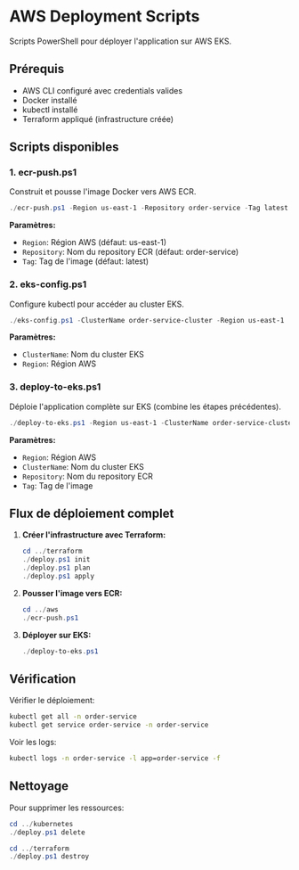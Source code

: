# AWS Deployment Scripts

Scripts PowerShell pour déployer l'application sur AWS EKS.

## Prérequis

- AWS CLI configuré avec credentials valides
- Docker installé
- kubectl installé
- Terraform appliqué (infrastructure créée)

## Scripts disponibles

### 1. ecr-push.ps1
Construit et pousse l'image Docker vers AWS ECR.

```powershell
./ecr-push.ps1 -Region us-east-1 -Repository order-service -Tag latest
```

**Paramètres:**
- `Region`: Région AWS (défaut: us-east-1)
- `Repository`: Nom du repository ECR (défaut: order-service)
- `Tag`: Tag de l'image (défaut: latest)

### 2. eks-config.ps1
Configure kubectl pour accéder au cluster EKS.

```powershell
./eks-config.ps1 -ClusterName order-service-cluster -Region us-east-1
```

**Paramètres:**
- `ClusterName`: Nom du cluster EKS
- `Region`: Région AWS

### 3. deploy-to-eks.ps1
Déploie l'application complète sur EKS (combine les étapes précédentes).

```powershell
./deploy-to-eks.ps1 -Region us-east-1 -ClusterName order-service-cluster
```

**Paramètres:**
- `Region`: Région AWS
- `ClusterName`: Nom du cluster EKS
- `Repository`: Nom du repository ECR
- `Tag`: Tag de l'image

## Flux de déploiement complet

1. **Créer l'infrastructure avec Terraform:**
   ```powershell
   cd ../terraform
   ./deploy.ps1 init
   ./deploy.ps1 plan
   ./deploy.ps1 apply
   ```

2. **Pousser l'image vers ECR:**
   ```powershell
   cd ../aws
   ./ecr-push.ps1
   ```

3. **Déployer sur EKS:**
   ```powershell
   ./deploy-to-eks.ps1
   ```

## Vérification

Vérifier le déploiement:
```bash
kubectl get all -n order-service
kubectl get service order-service -n order-service
```

Voir les logs:
```bash
kubectl logs -n order-service -l app=order-service -f
```

## Nettoyage

Pour supprimer les ressources:
```powershell
cd ../kubernetes
./deploy.ps1 delete

cd ../terraform
./deploy.ps1 destroy
```
